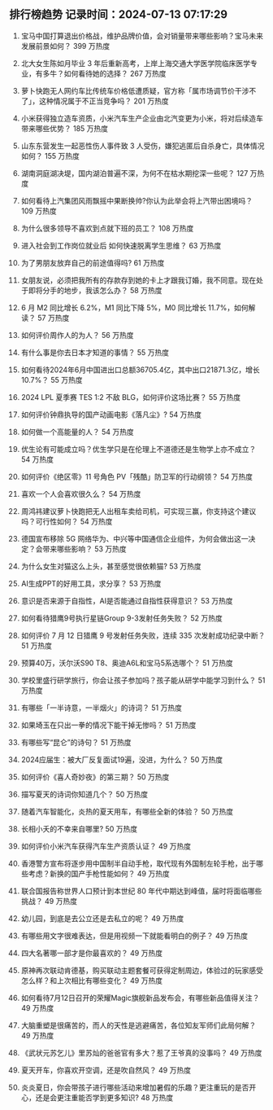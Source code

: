 
## 排行榜趋势 记录时间：2024-07-13 07:17:29
  
  1. 宝马中国打算退出价格战，维护品牌价值，会对销量带来哪些影响？宝马未来发展前景如何？ 399 万热度
    
  2. 北大女生陈如月毕业 3 年后重新高考，上岸上海交通大学医学院临床医学专业，有多牛？如何看待她的选择？ 267 万热度
    
  3. 萝卜快跑无人网约车比传统车价格低遭质疑，官方称「属市场调节价干涉不了」，这种情况属于不正当竞争吗？ 201 万热度
    
  4. 小米获得独立造车资质，小米汽车生产企业由北汽变更为小米，将对后续造车带来哪些优势？ 185 万热度
    
  5. 山东东营发生一起恶性伤人事件致 3 人受伤，嫌犯逃匿后自杀身亡，具体情况如何？ 155 万热度
    
  6. 湖南洞庭湖决堤，国内湖泊普遍不深，为何不在枯水期挖深一些呢？ 127 万热度
    
  7. 如何看待上汽集团风雨飘摇中果断换帅?你认为此举会将上汽带出困境吗？ 109 万热度
    
  8. 为什么很多领导不喜欢到点就下班的员工？ 108 万热度
    
  9. 进入社会到工作岗位就业后  如何快速脱离学生思维？ 63 万热度
    
  10. 为了男朋友放弃自己的前途值得吗? 61 万热度
    
  11. 女朋友说，必须把我所有的存款存到她的卡上才跟我订婚，我不同意。现在处于即将分手的地步，我该怎么办？ 58 万热度
    
  12. 6 月 M2 同比增长 6.2%，M1 同比下降 5%，M0 同比增长 11.7%，如何解读？ 57 万热度
    
  13. 如何评价周作人的为人？ 56 万热度
    
  14. 有什么事是你去日本才知道的事情？ 55 万热度
    
  15. 如何看待2024年6月中国进出口总额36705.4亿，其中出口21871.3亿，增长10.7%？ 55 万热度
    
  16. 2024 LPL 夏季赛 TES 1:2 不敌 BLG，如何评价这场比赛？ 55 万热度
    
  17. 如何评价钟鼎执导的国产动画电影《落凡尘》? 54 万热度
    
  18. 如何做一个高能量的人？ 54 万热度
    
  19. 优生论有可能成立吗？优生学只是在伦理上不道德还是生物学上亦不成立？ 54 万热度
    
  20. 如何评价《绝区零》11 号角色 PV「残酷」防卫军的行动纲领？ 54 万热度
    
  21. 喜欢一个人会喜欢很久么？ 54 万热度
    
  22. 周鸿祎建议萝卜快跑把无人出租车卖给司机，可实现三赢，你支持这个建议吗？可行性如何？ 54 万热度
    
  23. 德国宣布移除 5G 网络华为、中兴等中国通信企业组件，为何会做出这一决定？会带来哪些影响？ 53 万热度
    
  24. 为什么女生对猫这么上头，甚至感觉很依赖猫? 53 万热度
    
  25. AI生成PPT的好用工具，求分享？ 53 万热度
    
  26. 意识是否来源于自指性，AI是否能通过自指性获得意识？ 53 万热度
    
  27. 如何看待猎鹰9号执行星链Group 9-3发射任务失败？ 52 万热度
    
  28. 如何评价 7 月 12 日猎鹰 9 号发射任务失败，连续 335 次发射成功纪录中断？ 51 万热度
    
  29. 预算40万，沃尔沃S90 T8、奥迪A6L和宝马5系选哪个？ 51 万热度
    
  30. 学校里盛行研学旅行，你会让孩子参加吗？孩子能从研学中能学习到什么？ 51 万热度
    
  31. 有哪些「一半诗意，一半烟火」的诗词？ 51 万热度
    
  32. 如果埼玉在只出一拳的情况下能干掉无惨吗？ 51 万热度
    
  33. 有哪些写“昆仑”的诗句？ 51 万热度
    
  34. 2024应届生：被大厂反复面试19遍，没进，为什么？ 50 万热度
    
  35. 如何评价《喜人奇妙夜》的第三期？ 50 万热度
    
  36. 描写夏天的诗词你知道几个？ 50 万热度
    
  37. 随着汽车智能化，炎热的夏天用车，有哪些全新的体验？ 50 万热度
    
  38. 长相小夭的不幸来自哪里? 50 万热度
    
  39. 如何评价小米汽车获得汽车生产资质认证？ 49 万热度
    
  40. 香港警方宣布将逐步用中国制半自动手枪，取代现有外国制左轮手枪，出于哪些考虑？新换的国产手枪性能如何？ 49 万热度
    
  41. 联合国报告称世界人口预计到本世纪 80 年代中期达到峰值，届时将面临哪些挑战？ 49 万热度
    
  42. 幼儿园，到底是去公立还是去私立的呢？ 49 万热度
    
  43. 有哪些用文字很难表达，但是用视频一下就能看明白的例子？ 49 万热度
    
  44. 四大名著哪一部才是你最喜欢的？ 49 万热度
    
  45. 原神再次联动肯德基，购买联动主题套餐可获得定制周边，体验过的玩家感受怎么样？和上次相比有哪些变化？ 49 万热度
    
  46. 如何看待7月12日召开的荣耀Magic旗舰新品发布会，有哪些新品值得关注？ 49 万热度
    
  47. 大脑重塑是很痛苦的，而人的天性是逃避痛苦，各位知友军师们此局何解？ 49 万热度
    
  48. 《武状元苏乞儿》里苏灿的爸爸官有多大？惹了王爷真的没事吗？ 49 万热度
    
  49. 夏天开车，你喜欢开空调，还是吹自然风？ 49 万热度
    
  50. 炎炎夏日，你会带孩子进行哪些活动来增加暑假的乐趣？更注重玩的是否开心，还是会更注重能否学到更多知识? 48 万热度
    